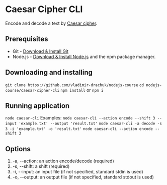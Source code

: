 # Caesar Cipher CLI
Encode and decode a text by [Caesar cipher](https://en.wikipedia.org/wiki/Caesar_cipher).

## Prerequisites 
* Git - [Download & Install Git](https://git-scm.com/downloads)
* Node.js - [Download & Install Node.js](https://nodejs.org/en/download/) and the npm package manager.

## Downloading and installing
`git clone https://github.com/vladimir-drachuk/nodejs-course`
`cd nodejs-course/caesar-cipher-cli`
`npm install` or `npm i`

## Running application
`node caesar-cli`
Examples:
`node caesar-cli --action encode --shift 3 --input 'example.txt' --output 'result.txt'`
`node caesar-cli -a decode -s 3 -i 'example.txt' -o 'result.txt'`
`node caesar-cli --action encode --shift 3`

## Options
1. -a, --action: an action encode/decode (required)
2. -s, --shift: a shift (required)
3. -i, --input: an input file (if not specified, standard stdin is used)
4. -o, --output: an output file (if not specified, standard stdout is used)